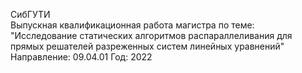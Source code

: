 СибГУТИ  
Выпускная квалификационная работа магистра по теме:  
"Исследование статических алгоритмов распараллеливания для прямых решателей разреженных систем линейных уравнений"  
Направление: 09.04.01
Год: 2022
